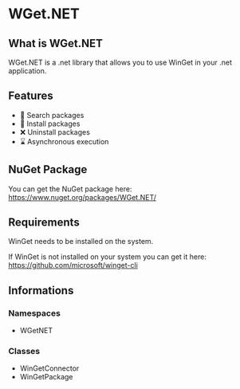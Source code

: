 # WGet.NET

## What is WGet.NET

WGet.NET is a .net library that allows you to use WinGet in your .net application.

## Features

- 🔎 Search packages
- 💾 Install packages
- ❌ Uninstall packages
- ⌛ Asynchronous execution

## NuGet Package

You can get the NuGet package here: https://www.nuget.org/packages/WGet.NET/

## Requirements

WinGet needs to be installed on the system.

If WinGet is not installed on your system you can get it here: https://github.com/microsoft/winget-cli

## Informations

### Namespaces

- WGetNET

### Classes

- WinGetConnector
- WinGetPackage

